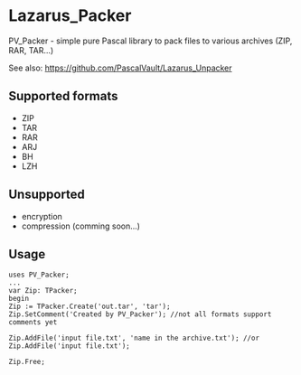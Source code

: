 # Lazarus_Packer
PV_Packer - simple pure Pascal library to pack files to various archives (ZIP, RAR, TAR...)

See also:
https://github.com/PascalVault/Lazarus_Unpacker

## Supported formats ##
- ZIP
- TAR
- RAR
- ARJ
- BH
- LZH

## Unsupported ##
- encryption
- compression (comming soon...)

## Usage ##
    uses PV_Packer;
    ...
    var Zip: TPacker; 
    begin
    Zip := TPacker.Create('out.tar', 'tar');
    Zip.SetComment('Created by PV_Packer'); //not all formats support comments yet

    Zip.AddFile('input file.txt', 'name in the archive.txt'); //or
    Zip.AddFile('input file.txt');

    Zip.Free;      
